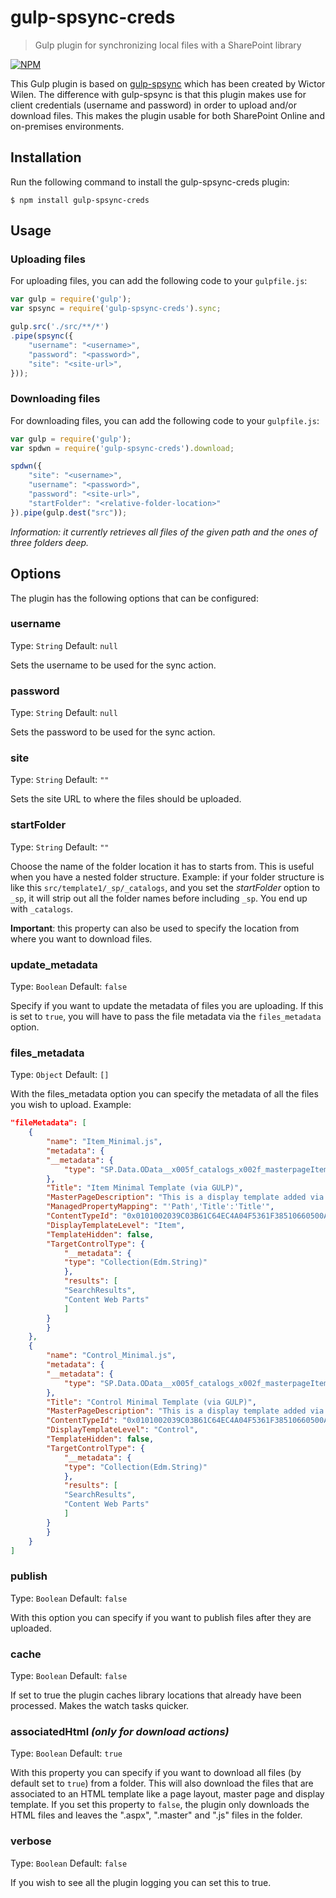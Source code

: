 # gulp-spsync-creds
> Gulp plugin for synchronizing local files with a SharePoint library

[![NPM](https://nodei.co/npm/gulp-spsync-creds.png?compact=true)](https://nodei.co/npm/gulp-spsync-creds/)

This Gulp plugin is based on [gulp-spsync](https://github.com/wictorwilen/gulp-spsync) which has been created by Wictor Wilen. The difference with gulp-spsync is that this plugin makes use for client credentials (username and password) in order to upload and/or download files. This makes the plugin usable for both SharePoint Online and on-premises environments.

## Installation
Run the following command to install the gulp-spsync-creds plugin:

```
$ npm install gulp-spsync-creds
```

## Usage
### Uploading files
For uploading files, you can add the following code to your `gulpfile.js`:

```javascript
var gulp = require('gulp');
var spsync = require('gulp-spsync-creds').sync;

gulp.src('./src/**/*')
.pipe(spsync({
    "username": "<username>",
    "password": "<password>",
    "site": "<site-url>",
}));
```

### Downloading files
For downloading files, you can add the following code to your `gulpfile.js`:

```javascript
var gulp = require('gulp');
var spdwn = require('gulp-spsync-creds').download;

spdwn({
    "site": "<username>",
    "username": "<password>",
    "password": "<site-url>",
    "startFolder": "<relative-folder-location>"
}).pipe(gulp.dest("src"));
```

*Information: it currently retrieves all files of the given path and the ones of three folders deep.*

## Options
The plugin has the following options that can be configured:

### username
Type: `String`
Default: `null`

Sets the username to be used for the sync action.

### password
Type: `String`
Default: `null`

Sets the password to be used for the sync action.

### site
Type: `String`
Default: `""`

Sets the site URL to where the files should be uploaded.

### startFolder
Type: `String`
Default: `""`

Choose the name of the folder location it has to starts from. This is useful when you have a nested folder structure. Example: 
if your folder structure is like this `src/template1/_sp/_catalogs`, and you set the *startFolder* option to `_sp`, it will strip out all the folder names before including `_sp`. You end up with `_catalogs`.

**Important**: this property can also be used to specify the location from where you want to download files.

### update_metadata
Type: `Boolean`
Default: `false`

Specify if you want to update the metadata of files you are uploading. If this is set to `true`, you will have to pass the file metadata via the `files_metadata` option.

### files_metadata
Type: `Object`
Default: `[]`

With the files_metadata option you can specify the metadata of all the files you wish to upload. Example:

```json
"fileMetadata": [
    {
        "name": "Item_Minimal.js",
        "metadata": {
        "__metadata": {
            "type": "SP.Data.OData__x005f_catalogs_x002f_masterpageItem"
        },
        "Title": "Item Minimal Template (via GULP)",
        "MasterPageDescription": "This is a display template added via gulp.",
        "ManagedPropertyMapping": "'Path','Title':'Title'",
        "ContentTypeId": "0x0101002039C03B61C64EC4A04F5361F38510660500A0383064C59087438E649B7323C95AF6",
        "DisplayTemplateLevel": "Item",
        "TemplateHidden": false,
        "TargetControlType": {
            "__metadata": {
            "type": "Collection(Edm.String)"
            },
            "results": [
            "SearchResults",
            "Content Web Parts"
            ]
        }
        }
    },
    {
        "name": "Control_Minimal.js",
        "metadata": {
        "__metadata": {
            "type": "SP.Data.OData__x005f_catalogs_x002f_masterpageItem"
        },
        "Title": "Control Minimal Template (via GULP)",
        "MasterPageDescription": "This is a display template added via gulp.",
        "ContentTypeId": "0x0101002039C03B61C64EC4A04F5361F38510660500A0383064C59087438E649B7323C95AF6",
        "DisplayTemplateLevel": "Control",
        "TemplateHidden": false,
        "TargetControlType": {
            "__metadata": {
            "type": "Collection(Edm.String)"
            },
            "results": [
            "SearchResults",
            "Content Web Parts"
            ]
        }
        }
    }
]
```

### publish
Type: `Boolean`
Default: `false`

With this option you can specify if you want to publish files after they are uploaded.

### cache
Type: `Boolean`
Default: `false`

If set to true the plugin caches library locations that already have been processed. Makes the watch tasks quicker.

### associatedHtml *(only for download actions)*
Type: `Boolean`
Default: `true`

With this property you can specify if you want to download all files (by default set to `true`) from a folder. This will also download the files that are associated to an HTML template like a page layout, master page and display template. If you set this property to `false`, the plugin only downloads the HTML files and leaves the ".aspx", ".master" and ".js" files in the folder.

### verbose
Type: `Boolean`
Default: `false`

If you wish to see all the plugin logging you can set this to true.